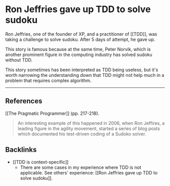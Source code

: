 # Ron Jeffries gave up TDD to solve sudoku
Ron Jeffries, one of the founder of XP, and a practitioner of [[TDD]], was taking a challenge to solve sudoku. After 5 days of attempt, he gave up.

This story is famous because at the same time, Peter Norvik, which is another prominent figure in the computing industry has solved sudoku without TDD.

This story sometimes has been interpreted as TDD being useless, but it's worth narrowing the understanding down that TDD might not help much in a problem that requires complex algorithm.

- - -

## References

[[The Pragmatic Programmer]] (pp. 217-218).

> An interesting example of this happened in 2006, when Ron Jeffires, a leading figure in the agility movement, started a series of blog posts which documented his test-driven coding of a Sudoko solver.

## Backlinks
* [[TDD is context-specific]]
	* There are some cases in my experience where TDD is not applicable. See others' experience: [[Ron Jeffries gave up TDD to solve sudoku]].

<!-- #evergreen -->

<!-- {BearID:78BEA985-9321-49F1-9465-793AA853ABC8-91861-00001282820C0207} -->
